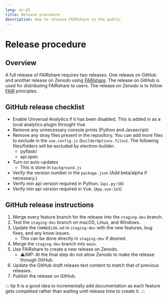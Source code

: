 ```yaml
---
lang: en-US
title: Release procedure
description: How to release FAIRshare to the public
---
```


# Release procedure

## Overview

A full release of FAIRshare requires two releases. One release on GitHub and another release on Zenodo using [FAIRshare](https://GitHub.com/fairdataihub/FAIRshare). The release on GitHub is used for distributing FAIRshare to users. The release on Zenodo is to follow [FAIR](https://www.go-fair.org/fair-principles/) principles.

## GitHub release checklist

- Enable Universal Analytics if it has been disabled. This is added in as a local analytics plugin throught Vue.
- Remove any unnecessary console prints (Python and Javascript)
- Remove any stray files present in the repository. You can add more files to exclude in the `vue.config.js` (`builderOptions.files`). The following files/folders will be excluded by electron-builder:
  - pyflask/
  - api.spec
- Turn on auto-updates
  - This is done in `background.js`
- Verify the version number in the `package.json` (Add beta/alpha if necessary.)
- Verify min api version required in Python. (`api.py:50`)
- Verify min api version required in Vue. (`App.vue:143`)

## GitHub release instructions

1. Merge every feature branch for the release into the `staging-dev` branch.
2. Test the `staging-dev` branch on macOS, Linux, and Windows.
3. Update the `CHANGELOG.md` in `staging-dev` with the new features, bug fixes, and any know issues.
   - This can be done directly in `staging-dev` if desired.
4. Merge the `staging-dev` branch into `main`.
5. Use FAIRshare to create a new release on Zenodo.
   - ⚠️IMP: At the final step do not allow Zenodo to make the release through GitHub.
6. Update the GitHub draft release text content to match that of previous releases.
7. Publish the release on GitHub.

::: tip
It is a good idea to incrementally add documentation as each feature gets completed rather than waiting until release time to create it.
:::
